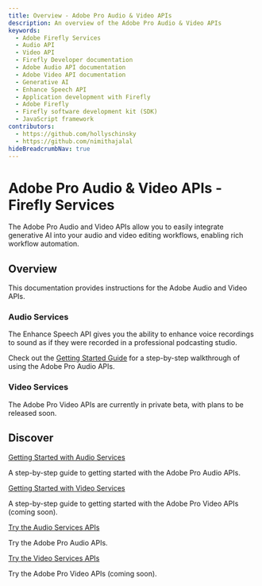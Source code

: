 ```yaml
---
title: Overview - Adobe Pro Audio & Video APIs
description: An overview of the Adobe Pro Audio & Video APIs
keywords:
  - Adobe Firefly Services
  - Audio API
  - Video API
  - Firefly Developer documentation
  - Adobe Audio API documentation
  - Adobe Video API documentation
  - Generative AI
  - Enhance Speech API
  - Application development with Firefly
  - Adobe Firefly
  - Firefly software development kit (SDK)
  - JavaScript framework
contributors:
  - https://github.com/hollyschinsky
  - https://github.com/nimithajalal
hideBreadcrumbNav: true
---
```


<Hero slots="heading, text" background="rgb(88, 93, 232)"/>

# Adobe Pro Audio & Video APIs - Firefly Services

The Adobe Pro Audio and Video APIs allow you to easily integrate generative AI into your audio and video editing workflows, enabling rich workflow automation.

## Overview

This documentation provides instructions for the Adobe Audio and Video APIs.

### Audio Services

The Enhance Speech API gives you the ability to enhance voice recordings to sound as if they were recorded in a professional podcasting studio.

Check out the [Getting Started Guide](./audio/) for a step-by-step walkthrough of using the Adobe Pro Audio APIs.

### Video Services

The Adobe Pro Video APIs are currently in private beta, with plans to be released soon.

## Discover

<DiscoverBlock slots="link, text" width="33%"/>

[Getting Started with Audio Services](./audio/)

A step-by-step guide to getting started with the Adobe Pro Audio APIs.

<DiscoverBlock slots="link, text" width="33%"/>

[Getting Started with Video Services](./video/)

A step-by-step guide to getting started with the Adobe Pro Video APIs (coming soon).

<DiscoverBlock slots="link, text" width="33%"/>

[Try the Audio Services APIs](./audio/api/)

Try the Adobe Pro Audio APIs.

<DiscoverBlock slots="link, text" width="33%"/>

[Try the Video Services APIs](./video/index.md)

Try the Adobe Pro Video APIs (coming soon).

<br/><br/><br/><br/>
